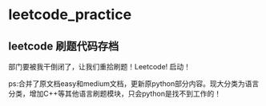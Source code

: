# leetcode_practice
## leetcode 刷题代码存档
部门要被我干倒闭了，让我们重拾刷题！Leetcode! 启动！  

ps:合并了原文档easy和medium文档，更新原python部分内容。现大分类为语言分类，增加C++等其他语言刷题模块，只会python是找不到工作的！  